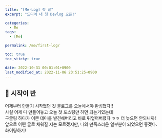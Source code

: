 ```yaml
---
title: "[Me-Log] 첫 글"
excerpt: "드디어 내 첫 Devlog 오픈!"

categories:
  - Me
tags:
  - [Me]

permalink: /me/first-log/

toc: true
toc_sticky: true

date: 2022-10-31 00:01:01+0900
last_modified_at: 2022-11-06 23:51:25+0900
---
```

 
## 👻 시작이 반
어제부터 만들기 시작했던 깃 블로그를 오늘에서야 완성했다!!   
사실 어제 다 만들어놓고 오늘 첫 포스팅만 하면 되는거였는데   
구글링 하다가 이쁜 테마를 발견해버리고 바로 뒤엎어버렸다 ㅎㅎ 더 늦으면 안되니까!   
앞으로 어떤 글로 채워질 지는 모르겠지만, 나의 만족스러운 일부분이 되었으면 좋겠다.   
화이팅하기!